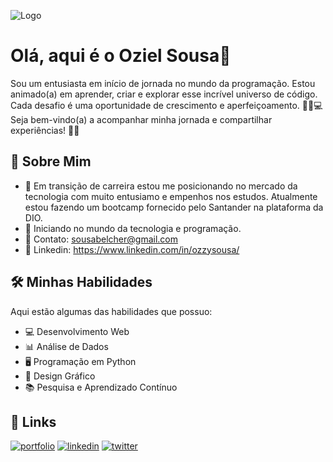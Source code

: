 
![Logo](https://media.licdn.com/dms/image/C4D16AQEkApnTDYk6sA/profile-displaybackgroundimage-shrink_350_1400/0/1594906320284?e=1698278400&v=beta&t=R_VJSzuFXtskNfy88J78u2IRm8LanSUL5Fzu9OoyWBo)


# Olá, aqui é o Oziel Sousa👋

Sou um entusiasta em início de jornada no mundo da programação. Estou animado(a) em aprender, criar e explorar esse incrível universo de código. Cada desafio é uma oportunidade de crescimento e aperfeiçoamento. 🌱💡💻 Seja bem-vindo(a) a acompanhar minha jornada e compartilhar experiências! 🚀🌟

## 🚀 Sobre Mim


- 🔭 Em transição de carreira estou me posicionando no mercado da tecnologia com muito entusiamo e empenhos nos estudos. Atualmente estou fazendo um bootcamp fornecido pelo Santander na plataforma da DIO. 
- 🌱 Iniciando no mundo da tecnologia e programação. 
- 💬 Contato: sousabelcher@gmail.com 
- 👔 Linkedin: https://www.linkedin.com/in/ozzysousa/
## 🛠 Minhas Habilidades

Aqui estão algumas das habilidades que possuo:

- 💻 Desenvolvimento Web
- 📊 Análise de Dados
- 🖥️ Programação em Python
- 🎨 Design Gráfico
- 📚 Pesquisa e Aprendizado Contínuo


## 🔗 Links
[![portfolio](https://img.shields.io/badge/my_portfolio-000?style=for-the-badge&logo=ko-fi&logoColor=white)](https://ozzysousa.github.io/cv/)
[![linkedin](https://img.shields.io/badge/linkedin-0A66C2?style=for-the-badge&logo=linkedin&logoColor=white)](https://www.linkedin.com/in/ozzysousa)
[![twitter](https://img.shields.io/badge/twitter-1DA1F2?style=for-the-badge&logo=twitter&logoColor=white)](https://twitter.com/sousabelcher)

